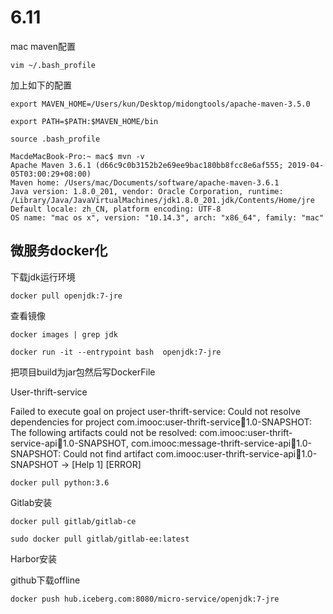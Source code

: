 # 6.11

mac maven配置

  ```
vim ~/.bash_profile
  ```

加上如下的配置

    export MAVEN_HOME=/Users/kun/Desktop/midongtools/apache-maven-3.5.0 
    
    export PATH=$PATH:$MAVEN_HOME/bin

 ```
source .bash_profile
 ```

```
MacdeMacBook-Pro:~ mac$ mvn -v
Apache Maven 3.6.1 (d66c9c0b3152b2e69ee9bac180bb8fcc8e6af555; 2019-04-05T03:00:29+08:00)
Maven home: /Users/mac/Documents/software/apache-maven-3.6.1
Java version: 1.8.0_201, vendor: Oracle Corporation, runtime: /Library/Java/JavaVirtualMachines/jdk1.8.0_201.jdk/Contents/Home/jre
Default locale: zh_CN, platform encoding: UTF-8
OS name: "mac os x", version: "10.14.3", arch: "x86_64", family: "mac"
```



## 微服务docker化

下载jdk运行环境

```
docker pull openjdk:7-jre
```

查看镜像

```
docker images | grep jdk
```

```
docker run -it --entrypoint bash  openjdk:7-jre
```

把项目build为jar包然后写DockerFile

User-thrift-service

Failed to execute goal on project user-thrift-service: Could not resolve dependencies for project com.imooc:user-thrift-service:jar:1.0-SNAPSHOT: The following artifacts could not be resolved: com.imooc:user-thrift-service-api:jar:1.0-SNAPSHOT, com.imooc:message-thrift-service-api:jar:1.0-SNAPSHOT: Could not find artifact com.imooc:user-thrift-service-api:jar:1.0-SNAPSHOT -> [Help 1]
[ERROR] 

```
docker pull python:3.6
```

Gitlab安装

```
docker pull gitlab/gitlab-ce
```

```
sudo docker pull gitlab/gitlab-ee:latest
```



Harbor安装

github下载offline 

```
docker push hub.iceberg.com:8080/micro-service/openjdk:7-jre
```

